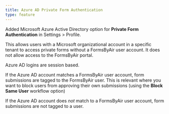 ```yaml
---
title: Azure AD Private Form Authentication
type: feature
---
```


Added Microsoft Azure Active Directory option for **Private Form Authentication** in Settings &gt; Profile.

This allows users with a Microsoft organizational account in a specific tenant to access private forms without a FormsByAir user account. It does not allow access to the FormsByAir portal.

Azure AD logins are session based.

If the Azure AD account matches a FormsByAir user account, form submissions are tagged to the FormsByAir user. This is relevant where you want to block users from approving their own submissions (using the **Block Same User** workflow option)

If the Azure AD account does *not* match to a FormsByAir user account, form submissions are not tagged to a user.